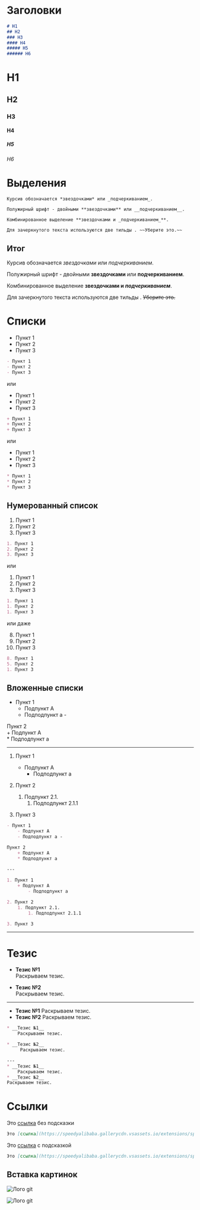 # Заголовки

```md
# H1
## H2
### H3
#### H4
##### H5
###### H6
```

# H1
## H2
### H3
#### H4
##### H5
###### H6
# Выделения
```
Курсив обозначается *звездочками* или _подчеркиванием_.

Полужирный шрифт - двойными **звездочками** или __подчеркиванием__.

Комбинированное выделение **звездочками и _подчеркиванием_**.

Для зачеркнутого текста используются две тильды . ~~Уберите это.~~
```
## Итог
Курсив обозначается *звездочками* или _подчеркиванием_.

Полужирный шрифт - двойными **звездочками** или __подчеркиванием__.

Комбинированное выделение **звездочками и _подчеркиванием_**.

Для зачеркнутого текста используются две тильды . ~~Уберите это.~~

# Списки

- Пункт 1 
- Пункт 2 
- Пункт 3 

```md
- Пункт 1 
- Пункт 2 
- Пункт 3 
```

или 

+ Пункт 1 
+ Пункт 2 
+ Пункт 3 

```md
+ Пункт 1 
+ Пункт 2 
+ Пункт 3 
```

или 

* Пункт 1 
* Пункт 2 
* Пункт 3

```md
* Пункт 1 
* Пункт 2 
* Пункт 3
```

## Нумерованный список

1. Пункт 1 
2. Пункт 2 
3. Пункт 3 

```md
1. Пункт 1 
2. Пункт 2 
3. Пункт 3 
```

или 

1. Пункт 1 
1. Пункт 2 
1. Пункт 3 

```md
1. Пункт 1 
1. Пункт 2 
1. Пункт 3 
```

или даже

8. Пункт 1 
5. Пункт 2 
1. Пункт 3

```md
8. Пункт 1 
5. Пункт 2 
1. Пункт 3
```

## Вложенные списки
- Пункт 1         
    - Подпункт A                 
    - Подподпункт a - 

Пункт 2         
    + Подпункт A                 
    * Подподпункт a 
    
--- 

1. Пункт 1         
    + Подпункт A                 
        - Подподпункт a 

2. Пункт 2         
    1. Подпункт 2.1.                 
        1. Подподпункт 2.1.1

3. Пункт 3 

```md
- Пункт 1         
    - Подпункт A                 
    - Подподпункт a - 

Пункт 2         
    + Подпункт A                 
    * Подподпункт a 
    
--- 

1. Пункт 1         
    + Подпункт A                 
        - Подподпункт a 

2. Пункт 2         
    1. Подпункт 2.1.                 
        1. Подподпункт 2.1.1

3. Пункт 3 
```
---

# Тезис
* __Тезис №1__     
    Раскрываем тезис. 

* __Тезис №2__    
     Раскрываем тезис. 

--- 
* __Тезис №1__ 
    Раскрываем тезис. 
* __Тезис №2__ 
Раскрываем тезис.

```md
* __Тезис №1__     
    Раскрываем тезис. 

* __Тезис №2__    
     Раскрываем тезис. 

--- 
* __Тезис №1__ 
    Раскрываем тезис. 
* __Тезис №2__ 
Раскрываем тезис.
```

# Ссылки 
Это [ссылка](https://speedyalibaba.gallerycdn.vsassets.io/extensions/speedyalibaba/alabagitstashextension/1.0/1525460428475/Microsoft.VisualStudio.Services.Icons.Default) без подсказки

```md
Это [ссылка](https://speedyalibaba.gallerycdn.vsassets.io/extensions/speedyalibaba/alabagitstashextension/1.0/1525460428475/Microsoft.VisualStudio.Services.Icons.Default) без подсказки
```


Это [ссылка](https://speedyalibaba.gallerycdn.vsassets.io/extensions/speedyalibaba/alabagitstashextension/1.0/1525460428475/Microsoft.VisualStudio.Services.Icons.Default "Лого gitHub") с подсказкой
```md
Это [ссылка](https://speedyalibaba.gallerycdn.vsassets.io/extensions/speedyalibaba/alabagitstashextension/1.0/1525460428475/Microsoft.VisualStudio.Services.Icons.Default "Лого gitHub") с подсказкой
```

## Вставка картинок
![Лого git](https://speedyalibaba.gallerycdn.vsassets.io/extensions/speedyalibaba/alabagitstashextension/1.0/1525460428475/Microsoft.VisualStudio.Services.Icons.Default)


![Лого git](https://speedyalibaba.gallerycdn.vsassets.io/extensions/speedyalibaba/alabagitstashextension/1.0/1525460428475/Microsoft.VisualStudio.Services.Icons.Default "Лого git")